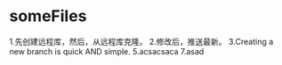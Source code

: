 # someFiles
1.先创建远程库，然后，从远程库克隆。
2.修改后，推送最新。
3.Creating a new branch is quick AND simple.
5.acsacsaca
7.asad
